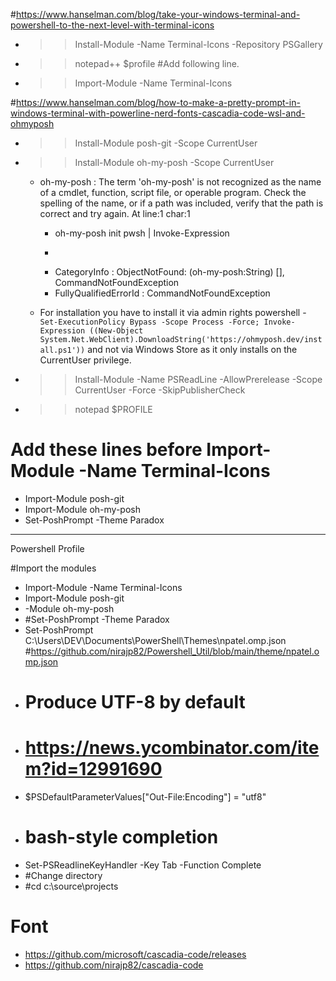 #https://www.hanselman.com/blog/take-your-windows-terminal-and-powershell-to-the-next-level-with-terminal-icons
- >> Install-Module -Name Terminal-Icons -Repository PSGallery
- >> notepad++ $profile
#Add following line.
- >> Import-Module -Name Terminal-Icons


#https://www.hanselman.com/blog/how-to-make-a-pretty-prompt-in-windows-terminal-with-powerline-nerd-fonts-cascadia-code-wsl-and-ohmyposh
- >> Install-Module posh-git -Scope CurrentUser
- >> Install-Module oh-my-posh -Scope CurrentUser
  * oh-my-posh : The term 'oh-my-posh' is not recognized as the name of a cmdlet, function, script file, or operable program. Check the spelling of the name, or if a path was included, verify that the path is correct and try again. At line:1 char:1
    + oh-my-posh init pwsh | Invoke-Expression
    + ~~~~~~~~~~
    + CategoryInfo          : ObjectNotFound: (oh-my-posh:String) [], CommandNotFoundException
    + FullyQualifiedErrorId : CommandNotFoundException

  * For installation you have to install it via admin rights powershell - 
  ` Set-ExecutionPolicy Bypass -Scope Process -Force; Invoke-Expression ((New-Object System.Net.WebClient).DownloadString('https://ohmyposh.dev/install.ps1'))` 
and not via Windows Store as it only installs on the CurrentUser privilege.

- >> Install-Module -Name PSReadLine -AllowPrerelease -Scope CurrentUser -Force -SkipPublisherCheck
- >> notepad $PROFILE
# Add these lines before Import-Module -Name Terminal-Icons
- Import-Module posh-git
- Import-Module oh-my-posh
- Set-PoshPrompt -Theme Paradox


*********
Powershell Profile

#Import the modules
- Import-Module -Name Terminal-Icons
- Import-Module posh-git
- -Module oh-my-posh
- #Set-PoshPrompt -Theme Paradox
- Set-PoshPrompt C:\Users\DEV\Documents\PowerShell\Themes\npatel.omp.json #https://github.com/nirajp82/Powershell_Util/blob/main/theme/npatel.omp.json
- # Produce UTF-8 by default
- # https://news.ycombinator.com/item?id=12991690
- $PSDefaultParameterValues["Out-File:Encoding"] = "utf8"
- # bash-style completion
- Set-PSReadlineKeyHandler -Key Tab -Function Complete
- #Change directory
- #cd c:\source\projects

# Font
* https://github.com/microsoft/cascadia-code/releases
* https://github.com/nirajp82/cascadia-code

